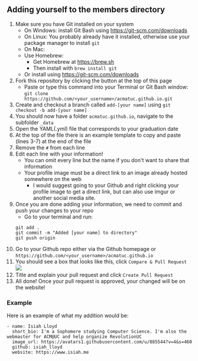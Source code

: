 Adding yourself to the members directory
----

1. Make sure you have Git installed on your system
    * On Windows: install Git Bash using https://git-scm.com/downloads
    * On Linux: You probably already have it installed, otherwise use your package manager to install `git`
    * On Mac:
    * Use Homebrew:
      * Get Homebrew at https://brew.sh
      * Then install with `brew install git`
    * Or install using https://git-scm.com/downloads
2. Fork this repository by clicking the button at the top of this page
    *  Paste or type this command into your Terminal or Git Bash window: `git clone https://github.com/<your_username>/acmatuc.github.io.git`
4. Create and checkout a branch called `add-[your name]` using `git checkout -b add-[your name]`
5. You should now have a folder `acmatuc.github.io`,  navigate to the subfolder `_data`
6. Open the YAML(.yml) file that corresponds to your graduation date
7. At the top of the file there is an example template to copy and paste (lines 3-7) at the end of the file
8. Remove the `#` from each line
9. Edit each line with your information!
   * You can omit every line but the name if you don't want to share that information
   * Your profile image must be a direct link to an image already hosted somewhere on the web
      * I would suggest going to your Github and right clicking your profile image to get a direct link, but can also use imgur or another social media site.
10. Once you are done adding your information, we need to commit and push your changes to your repo
    * Go to your terminal and run:
    ```
    git add .
    git commit -m "Added [your name] to directory"
    git push origin
    ```
11. Go to your Github repo either via the Github homepage or `https://github.com/<your_username>/acmatuc.github.io`
12. You should see a box that looks like this, click `Compare & Pull Request`
![](https://help.github.com/assets/images/help/repository/repo-actions-pullrequest.png)
13. Title and explain your pull request and click `Create Pull Request`
14. All done! Once your pull request is approved, your changed will be on the website!
 ### Example
 
 Here is an example of what my addition would be:
 
 ```
- name: Isiah Lloyd
   short_bio: I'm a Sophomore studying Computer Science. I'm also the webmaster for ACM@UC and help organize RevolutionUC
   image_url: https://avatars1.githubusercontent.com/u/885544?v=4&s=460
   github: isiah_lloyd
   website: https://www.isiah.me
```
 
